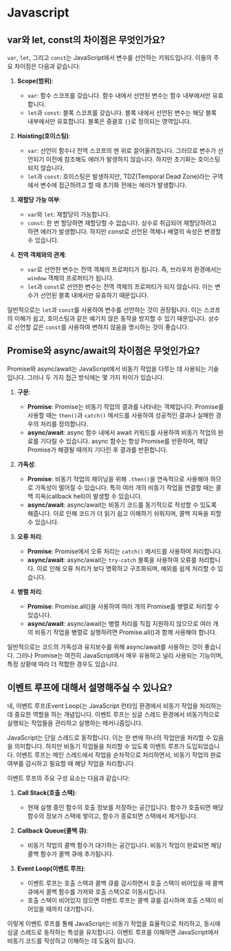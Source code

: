 # Javascript

## var와 let, const의 차이점은 무엇인가요?

`var`, `let`, 그리고 `const`는 JavaScript에서 변수를 선언하는 키워드입니다. 이들의 주요 차이점은 다음과 같습니다:

1. **Scope(범위)**:

   - `var`: 함수 스코프를 갖습니다. 함수 내에서 선언된 변수는 함수 내부에서만 유효합니다.
   - `let`과 `const`: 블록 스코프를 갖습니다. 블록 내에서 선언된 변수는 해당 블록 내부에서만 유효합니다. 블록은 중괄호 `{}`로 정의되는 영역입니다.

2. **Hoisting(호이스팅)**:

   - `var`: 선언이 함수나 전역 스코프의 맨 위로 끌어올려집니다. 그러므로 변수가 선언되기 이전에 참조해도 에러가 발생하지 않습니다. 하지만 초기화는 호이스팅되지 않습니다.
   - `let`과 `const`: 호이스팅은 발생하지만, TDZ(Temporal Dead Zone)라는 구역에서 변수에 접근하려고 할 때 초기화 전에는 에러가 발생합니다.

3. **재할당 가능 여부**:

   - `var`와 `let`: 재할당이 가능합니다.
   - `const`: 한 번 할당하면 재할당할 수 없습니다. 상수로 취급되어 재할당하려고 하면 에러가 발생합니다. 하지만 const로 선언된 객체나 배열의 속성은 변경할 수 있습니다.

4. **전역 객체와의 관계**:

   - `var`로 선언한 변수는 전역 객체의 프로퍼티가 됩니다. 즉, 브라우저 환경에서는 `window` 객체의 프로퍼티가 됩니다.
   - `let`과 `const`로 선언한 변수는 전역 객체의 프로퍼티가 되지 않습니다. 이는 변수가 선언된 블록 내에서만 유효하기 때문입니다.

일반적으로는 `let`과 `const`를 사용하여 변수를 선언하는 것이 권장됩니다. 이는 스코프의 이해가 쉽고, 호이스팅과 같은 예기치 않은 동작을 방지할 수 있기 때문입니다. 상수로 선언할 값은 `const`를 사용하여 변하지 않음을 명시하는 것이 좋습니다.

## Promise와 async/await의 차이점은 무엇인가요?

Promise와 async/await는 JavaScript에서 비동기 작업을 다루는 데 사용되는 기술입니다. 그러나 두 가지 접근 방식에는 몇 가지 차이가 있습니다.

1. **구문**:

   - **Promise**: Promise는 비동기 작업의 결과를 나타내는 객체입니다. Promise를 사용할 때는 `then()`과 `catch()` 메서드를 사용하여 성공적인 결과나 실패한 경우의 처리를 정의합니다.
   - **async/await**: async 함수 내에서 await 키워드를 사용하여 비동기 작업의 완료를 기다릴 수 있습니다. async 함수는 항상 Promise를 반환하며, 해당 Promise가 해결될 때까지 기다린 후 결과를 반환합니다.

2. **가독성**:

   - **Promise**: 비동기 작업의 체이닝을 위해 `.then()`을 연속적으로 사용해야 하므로 가독성이 떨어질 수 있습니다. 특히 여러 개의 비동기 작업을 연결할 때는 콜백 지옥(callback hell)이 발생할 수 있습니다.
   - **async/await**: async/await는 비동기 코드를 동기적으로 작성할 수 있도록 해줍니다. 이로 인해 코드가 더 읽기 쉽고 이해하기 쉬워지며, 콜백 지옥을 피할 수 있습니다.

3. **오류 처리**:

   - **Promise**: Promise에서 오류 처리는 `catch()` 메서드를 사용하여 처리합니다.
   - **async/await**: async/await는 `try-catch` 블록을 사용하여 오류를 처리합니다. 이로 인해 오류 처리가 보다 명확하고 구조화되며, 예외를 쉽게 처리할 수 있습니다.

4. **병렬 처리**:

   - **Promise**: Promise.all()을 사용하여 여러 개의 Promise를 병렬로 처리할 수 있습니다.
   - **async/await**: async/await는 병렬 처리를 직접 지원하지 않으므로 여러 개의 비동기 작업을 병렬로 실행하려면 Promise.all()과 함께 사용해야 합니다.

일반적으로는 코드의 가독성과 유지보수를 위해 async/await를 사용하는 것이 좋습니다. 그러나 Promise는 여전히 JavaScript에서 매우 유용하고 널리 사용되는 기능이며, 특정 상황에 따라 더 적합한 경우도 있습니다.

## 이벤트 루프에 대해서 설명해주실 수 있나요?

네, 이벤트 루프(Event Loop)는 JavaScript 런타임 환경에서 비동기 작업을 처리하는 데 중요한 역할을 하는 개념입니다. 이벤트 루프는 싱글 스레드 환경에서 비동기적으로 실행되는 작업들을 관리하고 실행하는 메커니즘입니다.

JavaScript는 단일 스레드로 동작합니다. 이는 한 번에 하나의 작업만을 처리할 수 있음을 의미합니다. 하지만 비동기 작업들을 처리할 수 있도록 이벤트 루프가 도입되었습니다. 이벤트 루프는 메인 스레드에서 작업을 순차적으로 처리하면서, 비동기 작업의 완료 여부를 감시하고 필요할 때 해당 작업을 처리합니다.

이벤트 루프의 주요 구성 요소는 다음과 같습니다:

1. **Call Stack(호출 스택)**:

   - 현재 실행 중인 함수의 호출 정보를 저장하는 공간입니다. 함수가 호출되면 해당 함수의 정보가 스택에 쌓이고, 함수가 종료되면 스택에서 제거됩니다.

2. **Callback Queue(콜백 큐)**:

   - 비동기 작업의 콜백 함수가 대기하는 공간입니다. 비동기 작업이 완료되면 해당 콜백 함수가 콜백 큐에 추가됩니다.

3. **Event Loop(이벤트 루프)**:

   - 이벤트 루프는 호출 스택과 콜백 큐를 감시하면서 호출 스택이 비어있을 때 콜백 큐에서 콜백 함수를 가져와 호출 스택으로 이동시킵니다.
   - 호출 스택이 비어있지 않으면 이벤트 루프는 콜백 큐를 감시하며 호출 스택이 비어있을 때까지 대기합니다.

이렇게 이벤트 루프를 통해 JavaScript는 비동기 작업을 효율적으로 처리하고, 동시에 싱글 스레드로 동작하는 특성을 유지합니다. 이벤트 루프를 이해하면 JavaScript에서 비동기 코드를 작성하고 이해하는 데 도움이 됩니다.
